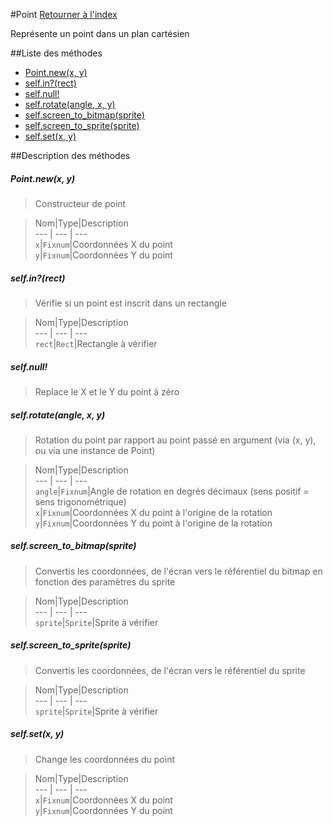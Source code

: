 #Point
[Retourner à l'index](README.md)

Représente un point dans un plan cartésien

##Liste des méthodes
*    [Point.new(x, y)](#pointnewx-y)
*    [self.in?(rect)](#selfinrect)
*    [self.null!](#selfnull)
*    [self.rotate(angle, x, y)](#selfrotateangle-x-y)
*    [self.screen_to_bitmap(sprite)](#selfscreen_to_bitmapsprite)
*    [self.screen_to_sprite(sprite)](#selfscreen_to_spritesprite)
*    [self.set(x, y)](#selfsetx-y)


##Description des méthodes
##### Point.new(x, y)

> Constructeur de point

  
> Nom|Type|Description  
--- | --- | ---  
`x`|`Fixnum`|Coordonnées X du point  
`y`|`Fixnum`|Coordonnées Y du point  






##### self.in?(rect)

> Vérifie si un point est inscrit dans un rectangle

  
> Nom|Type|Description  
--- | --- | ---  
`rect`|`Rect`|Rectangle à vérifier  






##### self.null!

> Replace le X et le Y du point à zéro

  
> 





##### self.rotate(angle, x, y)

> Rotation du point par rapport au point passé en argument (via (x, y), ou via une instance de Point)

  
> Nom|Type|Description  
--- | --- | ---  
`angle`|`Fixnum`|Angle de rotation en degrés décimaux (sens positif = sens trigonométrique)  
`x`|`Fixnum`|Coordonnées X du point à l'origine de la rotation  
`y`|`Fixnum`|Coordonnées Y du point à l'origine de la rotation  






##### self.screen_to_bitmap(sprite)

> Convertis les coordonnées, de l'écran vers le référentiel du bitmap en fonction des paramètres du sprite

  
> Nom|Type|Description  
--- | --- | ---  
`sprite`|`Sprite`|Sprite à vérifier  






##### self.screen_to_sprite(sprite)

> Convertis les coordonnées, de l'écran vers le référentiel du sprite

  
> Nom|Type|Description  
--- | --- | ---  
`sprite`|`Sprite`|Sprite à vérifier  






##### self.set(x, y)

> Change les coordonnées du point

  
> Nom|Type|Description  
--- | --- | ---  
`x`|`Fixnum`|Coordonnées X du point  
`y`|`Fixnum`|Coordonnées Y du point  






